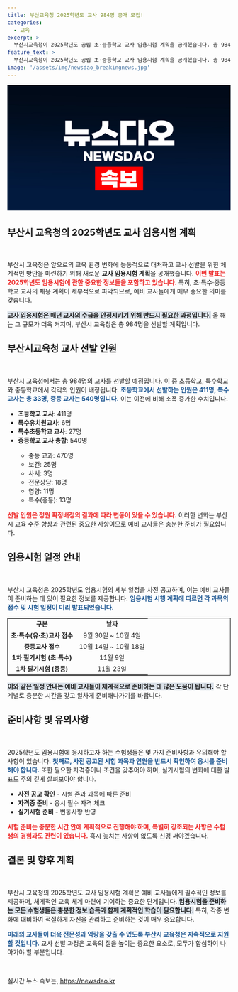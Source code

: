 ```yaml
---
title: 부산교육청 2025학년도 교사 984명 공개 모집!
categories:
  - 교육
excerpt: >
  부산시교육청이 2025학년도 공립 초·중등학교 교사 임용시험 계획을 공개했습니다. 총 984명 선발, 선발 과목 및 일정도 안내! 후보자는 기회를 놓치지 마세요!
feature_text: >
  부산시교육청이 2025학년도 공립 초·중등학교 교사 임용시험 계획을 공개했습니다. 총 984명 선발, 선발 과목 및 일정도 안내! 후보자는 기회를 놓치지 마세요!
image: '/assets/img/newsdao_breakingnews.jpg'
---
```


<p><img src="/assets/img/newsdao_breakingnews.jpg" alt="ontimetimes 속보" /></p>

<h2 data-ke-size="size26">부산시 교육청의 2025학년도 교사 임용시험 계획</h2>

<p data-ke-size="size16">&nbsp;</p>

<p>부산시 교육청은 앞으로의 교육 환경 변화에 능동적으로 대처하고 교사 선발을 위한 체계적인 방안을 마련하기 위해 새로운 <b>교사 임용시험 계획</b>을 공개했습니다. <b><span style="color: #ee2323;">이번 발표는 2025학년도 임용시험에 관한 중요한 정보들을 포함하고 있습니다.</span></b> 특히, 초·특수·중등학교 교사의 채용 계획이 세부적으로 파악되므로, 예비 교사들에게 매우 중요한 의미를 갖습니다.</p>

<p><b><span style="background-color: #21538527;">교사 임용시험은 매년 교사의 수급을 안정시키기 위해 반드시 필요한 과정입니다.</span></b> 올 해는 그 규모가 더욱 커지며, 부산시 교육청은 총 984명을 선발할 계획입니다.</p>

<h2 data-ke-size="size26">부산시교육청 교사 선발 인원</h2>

<p data-ke-size="size16">&nbsp;</p>

<p>부산시 교육청에서는 총 984명의 교사를 선발할 예정입니다. 이 중 초등학교, 특수학교와 중등학교에서 각각의 인원이 배정됩니다. <b><span style="color: #1a5490;">초등학교에서 선발하는 인원은 411명, 특수교사는 총 33명, 중등 교사는 540명입니다.</span></b> 이는 이전에 비해 소폭 증가한 수치입니다. </p>

<ul>
    <li><b>초등학교 교사</b>: 411명</li>
    <li><b>특수유치원교사</b>: 6명</li>
    <li><b>특수초등학교 교사</b>: 27명</li>
    <li><b>중등학교 교사 총합</b>: 540명</li>
    <ul>
        <li>중등 교과: 470명</li>
        <li>보건: 25명</li>
        <li>사서: 3명</li>
        <li>전문상담: 18명</li>
        <li>영양: 11명</li>
        <li>특수(중등): 13명</li>
    </ul>
</ul>

<p><b><span style="color: #ee2323;">선발 인원은 정원 확정배정의 결과에 따라 변동이 있을 수 있습니다.</span></b> 이러한 변화는 부산시 교육 수준 향상과 관련된 중요한 사항이므로 예비 교사들은 충분한 준비가 필요합니다.</p>

<h2 data-ke-size="size26">임용시험 일정 안내</h2>

<p data-ke-size="size16">&nbsp;</p>

<p>부산시 교육청은 2025학년도 임용시험의 세부 일정을 사전 공고하며, 이는 예비 교사들이 준비하는 데 있어 필요한 정보를 제공합니다. <b><span style="color: #1a5490;">임용시험 시행 계획에 따르면 각 과목의 접수 및 시험 일정이 미리 발표되었습니다.</span></b></p>

<table style="width: 100%; border: 1px solid #000;">
    <tr>
        <td style="text-align: center; height: 17px;"><b>구분</b></td>
        <td style="text-align: center; height: 17px;"><b>날짜</b></td>
    </tr>
    <tr>
        <td style="text-align: center; height: 17px;"><b>초·특수(유·초)교사 접수</b></td>
        <td style="text-align: center; height: 17px;">9월 30일 ~ 10월 4일</td>
    </tr>
    <tr>
        <td style="text-align: center; height: 17px;"><b>중등교사 접수</b></td>
        <td style="text-align: center; height: 17px;">10월 14일 ~ 10월 18일</td>
    </tr>
    <tr>
        <td style="text-align: center; height: 17px;"><b>1차 필기시험 (초·특수)</b></td>
        <td style="text-align: center; height: 17px;">11월 9일</td>
    </tr>
    <tr>
        <td style="text-align: center; height: 17px;"><b>1차 필기시험 (중등)</b></td>
        <td style="text-align: center; height: 17px;">11월 23일</td>
    </tr>
</table>

<p><b><span style="background-color: #21538527;">이와 같은 일정 안내는 예비 교사들이 체계적으로 준비하는 데 많은 도움이 됩니다.</span></b> 각 단계별로 충분한 시간을 갖고 알차게 준비해나가기를 바랍니다.</p>

<h2 data-ke-size="size26">준비사항 및 유의사항</h2>

<p data-ke-size="size16">&nbsp;</p>

<p>2025학년도 임용시험에 응시하고자 하는 수험생들은 몇 가지 준비사항과 유의해야 할 사항이 있습니다. <b><span style="color: #1a5490;">첫째로, 사전 공고된 시험 과목과 인원을 반드시 확인하여 응시를 준비해야 합니다.</span></b> 또한 필요한 자격증이나 조건을 갖추어야 하며, 실기시험의 변화에 대한 발표도 주의 깊게 살펴보아야 합니다.</p>

<ul>
    <li><b>사전 공고 확인</b> - 시험 존과 과목에 따른 준비</li>
    <li><b>자격증 준비</b> - 응시 필수 자격 체크</li>
    <li><b>실기시험 준비</b> - 변동사항 반영</li>
</ul>

<p><b><span style="color: #ee2323;">시험 준비는 충분한 시간 안에 계획적으로 진행해야 하며, 특별히 강조되는 사항은 수험생의 경험과도 관련이 있습니다.</span></b> 혹시 놓치는 사항이 없도록 신경 써야겠습니다.</p>

<h2 data-ke-size="size26">결론 및 향후 계획</h2>

<p data-ke-size="size16">&nbsp;</p>

<p>부산시 교육청의 2025학년도 교사 임용시험 계획은 예비 교사들에게 필수적인 정보를 제공하며, 체계적인 교육 체계 마련에 기여하는 중요한 단계입니다. <b><span style="background-color: #21538527;">임용시험을 준비하는 모든 수험생들은 충분한 정보 습득과 함께 계획적인 학습이 필요합니다.</span></b> 특히, 각종 변화에 대비하여 적절하게 자신을 관리하고 준비하는 것이 매우 중요합니다. </p>

<p><b><span style="color: #1a5490;">미래의 교사들이 더욱 전문성과 역량을 갖출 수 있도록 부산시 교육청은 지속적으로 지원할 것입니다.</span></b> 교사 선발 과정은 교육의 질을 높이는 중요한 요소로, 모두가 합심하여 나아가야 할 부분입니다. </p>

<p data-ke-size="size16">&nbsp;</p>
실시간 뉴스 속보는, <a href="https://newsdao.kr" rel="dofollow">https://newsdao.kr</a>


